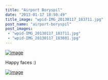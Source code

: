 ```yaml
---
title: "Airport Boryspil"
date: "2013-01-17 18:50:49"
title_image: "wpid-IMG_20130117_183711.jpg"
post_name: "airport-boryspil"
post_images: 
 - "wpid-IMG_20130117_183711.jpg"
 - "wpid-IMG_20130117_183601.jpg"
---
```


<a href="http://thaitrip.od.ua/wp-content/uploads/2013/01/wpid-IMG_20130117_183711.jpg"><img title="IMG_20130117_183711.jpg" class="alignnone" alt="image" src="http://thaitrip.od.ua/wp-content/uploads/2013/01/wpid-IMG_20130117_183711.jpg" /></a>



Happy faces :)

<a href="http://thaitrip.od.ua/wp-content/uploads/2013/01/wpid-IMG_20130117_183601.jpg"><img title="IMG_20130117_183601.jpg" class="alignnone" alt="image" src="http://thaitrip.od.ua/wp-content/uploads/2013/01/wpid-IMG_20130117_183601.jpg" /></a>
